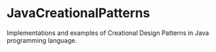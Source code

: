 # JavaCreationalPatterns
Implementations and examples of Creational Design Patterns in Java programming language.
